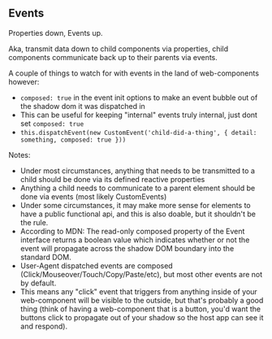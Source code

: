 ## Events

Properties down, Events up.

Aka, transmit data down to child components via properties, child components communicate back up to their parents via events.

A couple of things to watch for with events in the land of web-components however:

- `composed: true` in the event init options to make an event bubble out of the shadow dom it was dispatched in
- This can be useful for keeping "internal" events truly internal, just dont set `composed: true`
- `this.dispatchEvent(new CustomEvent('child-did-a-thing', { detail: something, composed: true }))`

Notes:
- Under most circumstances, anything that needs to be transmitted to a child should be done via its defined reactive properties
- Anything a child needs to communicate to a parent element should be done via events (most likely CustomEvents)
- Under some circumstances, it may make more sense for elements to have a public functional api, and this is also doable, but it
  shouldn't be the rule.
- According to MDN: The read-only composed property of the Event interface returns a boolean value which indicates whether or not
  the event will propagate across the shadow DOM boundary into the standard DOM.
- User-Agent dispatched events are composed (Click/Mouseover/Touch/Copy/Paste/etc), but most other events are not by default.
- This means any "click" event that triggers from anything inside of your web-component will be visible to the outside, but that's
  probably a good thing (think of having a web-component that is a button, you'd want the buttons click to propagate out of your
  shadow so the host app can see it and respond).
